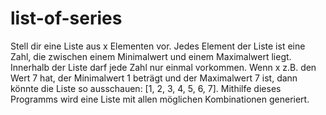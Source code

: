 # list-of-series
Stell dir eine Liste aus x Elementen vor. Jedes Element der Liste ist eine Zahl, die zwischen einem Minimalwert und einem Maximalwert liegt. 
Innerhalb der Liste darf jede Zahl nur einmal vorkommen. Wenn x z.B. den Wert 7 hat, der Minimalwert 1 beträgt und der Maximalwert 7 ist, 
dann könnte die Liste so ausschauen: [1, 2, 3, 4, 5, 6, 7]. Mithilfe dieses Programms wird eine Liste mit allen möglichen Kombinationen generiert.
